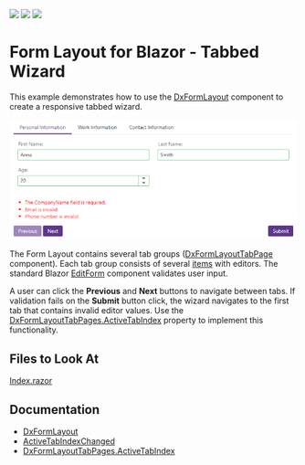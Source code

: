 <!-- default badges list -->
![](https://img.shields.io/endpoint?url=https://codecentral.devexpress.com/api/v1/VersionRange/500857088/22.1.2%2B)
[![](https://img.shields.io/badge/Open_in_DevExpress_Support_Center-FF7200?style=flat-square&logo=DevExpress&logoColor=white)](https://supportcenter.devexpress.com/ticket/details/T1094069)
[![](https://img.shields.io/badge/📖_How_to_use_DevExpress_Examples-e9f6fc?style=flat-square)](https://docs.devexpress.com/GeneralInformation/403183)
<!-- default badges end -->
# Form Layout for Blazor - Tabbed Wizard

This example demonstrates how to use the [DxFormLayout](https://docs.devexpress.com/Blazor/DevExpress.Blazor.DxFormLayout) component to create a responsive tabbed wizard. 

![Tabbed Wizard](./CS/result.png)

The Form Layout contains several tab groups ([DxFormLayoutTabPage](https://docs.devexpress.com/Blazor/DevExpress.Blazor.DxFormLayoutTabPage) component). Each tab group consists of several [items](https://docs.devexpress.com/Blazor/DevExpress.Blazor.DxFormLayoutItem) with editors. The standard Blazor [EditForm](https://docs.microsoft.com/en-us/dotnet/api/microsoft.aspnetcore.components.forms.editform?view=aspnetcore-6.0) component validates user input. 

A user can click the **Previous** and **Next** buttons to navigate between tabs. If validation fails on the **Submit** button click, the wizard navigates to the first tab that contains invalid editor values. Use the [DxFormLayoutTabPages.ActiveTabIndex](https://docs.devexpress.com/Blazor/DevExpress.Blazor.DxFormLayoutTabPages.ActiveTabIndex) property to implement this functionality. 
    

## Files to Look At

[Index.razor](https://github.com/DevExpress-Examples/Form-Layout-for-Blazor-Tabbed-Wizard/blob/22.1.2%2B/CS/TabbedLayout/Pages/Index.razor)

## Documentation

* [DxFormLayout](https://docs.devexpress.com/Blazor/DevExpress.Blazor.DxFormLayout)
* [ActiveTabIndexChanged](https://docs.devexpress.com/Blazor/DevExpress.Blazor.DxFormLayoutTabPages.ActiveTabIndexChanged)
* [DxFormLayoutTabPages.ActiveTabIndex](https://docs.devexpress.com/Blazor/DevExpress.Blazor.DxFormLayoutTabPages.ActiveTabIndex)

